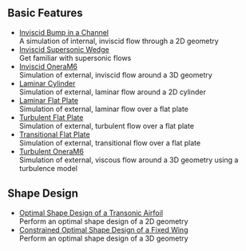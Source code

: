 Basic Features
------

* [Inviscid Bump in a Channel](Inviscid_Bump/Inviscid_Bump)   
A simulation of internal, inviscid flow through a 2D geometry
* [Inviscid Supersonic Wedge](Inviscid_Wedge/Inviscid_Wedge)    
Get familiar with supersonic flows 
* [Inviscid OneraM6](Inviscid_OneraM6/Inviscid_OneraM6)   
Simulation of external, inviscid flow around a 3D geometry
* [Laminar Cylinder](Laminar_Cylinder/Laminar_Cylinder)    
Simulation of external, laminar flow around a 2D cylinder
* [Laminar Flat Plate](Laminar_Flat_Plate/Laminar_Flat_Plate)   
Simulation of external, laminar flow over a flat plate
* [Turbulent Flat Plate](Turbulent_Flat_Plate/Turbulent_Flat_Plate)    
Simulation of external, turbulent flow over a flat plate
* [Transitional Flat Plate](Transitional_Flat_Plate/Transitional_Flat_Plate)    
Simulation of external, transitional flow over a flat plate
* [Turbulent OneraM6](Turbulent_OneraM6/Turbulent_OneraM6)     
Simulation of external, viscous flow around a 3D geometry using a turbulence model

Shape Design
-----------
* [Optimal Shape Design of a Transonic Airfoil](Optimal_Shape_Design/Optimal_Shape_Design)    
Perform an optimal shape design of a 2D geometry
* [Constrained Optimal Shape Design of a Fixed Wing](Constrained_Optimal_Shape_Design/Constrained_Optimal_Shape_Design)    
Perform an optimal shape design of a 3D geometry

